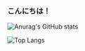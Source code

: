### こんにちは！

![Anurag's GitHub stats](https://github-readme-stats-beta-green-20.vercel.app/api?username=axiel7&show_icons=true&count_private=true&theme=github_dark)

![Top Langs](https://github-readme-stats-beta-green-20.vercel.app/api/top-langs/?username=axiel7&layout=compact&theme=github_dark)
